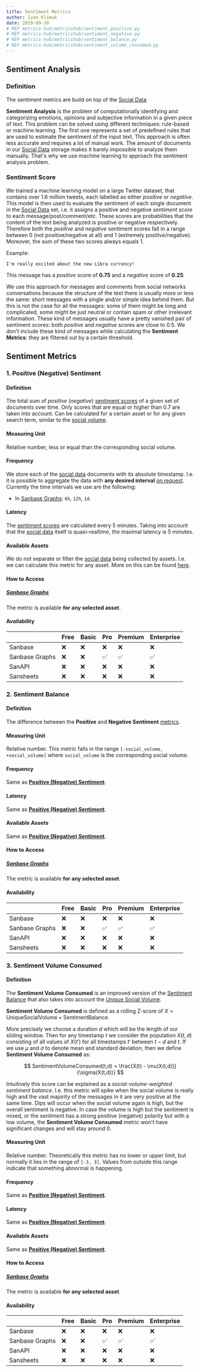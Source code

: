 ```yaml
---
title: Sentiment Metrics
author: Ivan Klimuk
date: 2019-09-30
# REF metrics-hub/metricshub/sentiment_positive.py
# REF metrics-hub/metricshub/sentiment_negative.py
# REF metrics-hub/metricshub/sentiment_balance.py
# REF metrics-hub/metricshub/sentiment_volume_consumed.py
---
```


## Sentiment Analysis

### Definition

The sentiment metrics are build on top of the [Social Data](/metrics/details/social-data)

**Sentiment Analysis** is the problem of computationally identifying and
categorizing emotions, opinions and subjective information in a given piece of
text. This problem can be solved using different techniques: rule-based or
machine learning. The first one represents a set of predefined rules that are
used to estimate the sentiment of the input text. This approach is often less
accurate and requires a lot of manual work. The amount of documents in our
[Social Data](/metrics/social-data) storage makes it barely impossible to
analyze them manually. That's why we use machine learning to approach the
sentiment analysis problem.

### Sentiment Score

We trained a machine learning model on a large Twitter dataset, that contains
over 1.6 million tweets, each labelled as either _positive_ or _negative_. This
model is then used to evaluate the sentiment of each single document in the
[Social Data](/metrics/social-data) set, i.e. it assigns a positive and negative
_sentiment score_ to each message/post/comment/etc. These scores are
probabilities that the content of the text being analyzed is positive or
negative respectively. Therefore both the _positive_ and _negative_ sentiment
scores fall in a range between 0 (not positive/negative at all) and 1 (extremely
positive/negative). Moreover, the sum of these two scores always equals 1.

Example:

```
I'm really excited about the new Libra currency!
```

This message has a _positive_ score of **0.75** and a _negative_ score of
**0.25**.

We use this approach for messages and comments from social networks
conversations because the structure of the text there is usually more or less
the same: short messages with a single and/or simple idea behind them. But this
is not the case for all the messages: some of them might be long and
complicated, some might be just neutral or contain spam or other irrelevant
information. These kind of messages usually have a pretty vanished pair of
sentiment scores: both _positive_ and _negative_ scores are close to 0.5. We
don't include these kind of messages while calculating the **Sentiment
Metrics**: they are filtered out by a certain threshold.

## Sentiment Metrics

### 1. Positive (Negative) Sentiment

#### Definition

The total sum of _positive_ (_negative_) [sentiment scores](#sentiment-score) of
a given set of documents over time. Only scores that are equal or higher than
0.7 are taken into account. Can be calculated for a certain asset or for any
given search term, similar to the [social
volume](/social-volume-metrics/#social-volume).

#### Measuring Unit

Relative number, less or equal than the corresponding social volume.

#### Frequency

We store each of the [social
data](https://acadey.santiment.net/metrics/social-data) documents with its
absolute timestamp. I.e. it is possible to aggregate the data with **any desired
interval** [on request](products-and-plans/access-plans/). Currently the time
intervals we use are the following:

- In [Sanbase Graphs](https://graphs.santiment.net/social): `6h`, `12h`, `1d`.

#### Latency

The [sentiment scores](#sentiment-score) are calculated every 5 minutes. Taking
into account that the [social data](/metrics/social-data) itself is
quasi-realtime, the maximal latency is 5 minutes.

#### Available Assets

We do not separate or filter the [social data](/metrics/social-data/) being
collected by assets. I.e. we can calculate this metric for any asset. More on
this can be found [here](/metrics/social-volume-metrics/#available-assets).

#### How to Access

##### [Sanbase Graphs](https://graphs.santiment.net/social)

The metric is available **for any selected asset**.

#### Availability

|                | Free | Basic | Pro                | Premium            | Enterprise         |
| -------------- | ---- | ----- | ------------------ | ------------------ | ------------------ |
| Sanbase        | :x:  | :x:   | :x:                | :x:                | :x:                |
| Sanbase Graphs | :x:  | :x:   | :white_check_mark: | :white_check_mark: | :white_check_mark: |
| SanAPI         | :x:  | :x:   | :x:                | :x:                | :x:                |
| Sansheets      | :x:  | :x:   | :x:                | :x:                | :x:                |

### 2. Sentiment Balance

#### Definition

The difference between the **Positive** and **Negative Sentiment**
[metrics](#positive-negative-sentiment).

#### Measuring Unit

Relative number. This metric falls in the range `[-social_volume, +social_volume]` where `social_volume` is the corresponding social volume.

#### Frequency

Same as [**Positive (Negative) Sentiment**](#positive-negative-sentiment).

#### Latency

Same as [**Positive (Negative) Sentiment**](#positive-negative-sentiment).

#### Available Assets

Same as [**Positive (Negative) Sentiment**](#positive-negative-sentiment).

#### How to Access

##### [Sanbase Graphs](https://graphs.santiment.net/social)

The metric is available **for any selected asset**.

#### Availability

|                | Free | Basic | Pro                | Premium            | Enterprise         |
| -------------- | ---- | ----- | ------------------ | ------------------ | ------------------ |
| Sanbase        | :x:  | :x:   | :x:                | :x:                | :x:                |
| Sanbase Graphs | :x:  | :x:   | :white_check_mark: | :white_check_mark: | :white_check_mark: |
| SanAPI         | :x:  | :x:   | :x:                | :x:                | :x:                |
| Sansheets      | :x:  | :x:   | :x:                | :x:                | :x:                |

### 3. Sentiment Volume Consumed

#### Definition

The **Sentiment Volume Consumed** is an improved version of the [Sentiment
Balance](#sentiment-balance) that also takes into account the [Unique Social
Volume](/metrics/social-volume-metrics/#unique-social-volume).

**Sentiment Volume Consumed** is defined as a rolling Z-score of $X =
\mathrm{Unique Social Volume} \times \mathrm{Sentiment Balance}$.

More precisely we choose a duration $d$ which will be the length of our sliding
window. Then for any timestamp $t$ we consider the population $X(t,d)$
consisting of all values of $X(t')$ for all timestamps $t'$ between $t-d$ and
$t$. If we use $\mu$ and $\sigma$ to denote mean and standard deviation, then we
define **Sentiment Volume Consumed** as:

$$
SentimentVolumeConsumed(t,d) = \frac{X(t) - \mu(X(t,d))}{\sigma(X(t,d))}
$$

Intuitively this score can be explained as a _social-volume-weighted sentiment
balance_. I.e. this metric will spike when the social volume is really high and
the vast majority of the messages in it are very positive at the same time. Dips
will occur when the social volume again is high, but the overall sentiment is
negative. In case the volume is high but the sentiment is mixed, or the
sentiment has a strong positive (negative) polarity but with a low volume, the
**Sentiment Volume Consumed** metric won't have significant changes and will
stay around 0.

#### Measuring Unit

Relative number. Theoretically this metric has no lower or upper limit, but
normally it lies in the range of `[-3, 3]`. Values from outside this range
indicate that something abnormal is happening.

#### Frequency

Same as [**Positive (Negative) Sentiment**](#positive-negative-sentiment).

#### Latency

Same as [**Positive (Negative) Sentiment**](#positive-negative-sentiment).

#### Available Assets

Same as [**Positive (Negative) Sentiment**](#positive-negative-sentiment).

#### How to Access

##### [Sanbase Graphs](https://graphs.santiment.net/social)

The metric is available **for any selected asset**.

#### Availability

|                | Free | Basic | Pro                | Premium            | Enterprise         |
| -------------- | ---- | ----- | ------------------ | ------------------ | ------------------ |
| Sanbase        | :x:  | :x:   | :x:                | :x:                | :x:                |
| Sanbase Graphs | :x:  | :x:   | :white_check_mark: | :white_check_mark: | :white_check_mark: |
| SanAPI         | :x:  | :x:   | :x:                | :x:                | :x:                |
| Sansheets      | :x:  | :x:   | :x:                | :x:                | :x:                |
